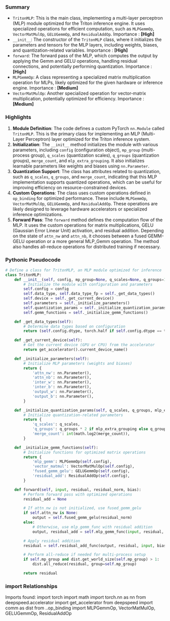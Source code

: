 

### Summary



* `TritonMLP`: This is the main class, implementing a multi-layer perceptron (MLP) module optimized for the Triton inference engine. It uses specialized operations for efficient computation, such as `MLPGemmOp`, `VectorMatMulOp`, `GELUGemmOp`, and `ResidualAddOp`. Importance : **[High]**
* `__init__`: The constructor of the `TritonMLP` class, where it initializes the parameters and tensors for the MLP layers, including weights, biases, and quantization-related variables. Importance : **[High]**
* `forward`: The forward pass of the MLP, which computes the output by applying the Gemm and GELU operations, handling residual connections, and potentially performing quantization. Importance : **[High]**
* `MLPGemmOp`: A class representing a specialized matrix multiplication operation for MLPs, likely optimized for the given hardware or inference engine. Importance : **[Medium]**
* `VectorMatMulOp`: Another specialized operation for vector-matrix multiplication, potentially optimized for efficiency. Importance : **[Medium]**

### Highlights



1. **Module Definition**: The code defines a custom PyTorch `nn.Module` called `TritonMLP`. This is the primary class for implementing an MLP (Multi-Layer Perceptron) layer optimized for the Triton inference system.
2. **Initialization**: The `__init__` method initializes the module with various parameters, including `config` (configuration object), `mp_group` (multi-process group), `q_scales` (quantization scales), `q_groups` (quantization groups), `merge_count`, and `mlp_extra_grouping`. It also initializes learnable parameters like weights and biases using `nn.Parameter`.
3. **Quantization Support**: The class has attributes related to quantization, such as `q_scales`, `q_groups`, and `merge_count`, indicating that this MLP implementation supports quantized operations, which can be useful for improving efficiency on resource-constrained devices.
4. **Custom Operations**: The class uses custom operations defined in `op_binding` for optimized performance. These include `MLPGemmOp`, `VectorMatMulOp`, `GELUGemmOp`, and `ResidualAddOp`. These operations are likely designed to leverage hardware accelerators or specialized inference optimizations.
5. **Forward Pass**: The `forward` method defines the computation flow of the MLP. It uses the custom operations for matrix multiplications, GELU (Gaussian Error Linear Unit) activation, and residual addition. Depending on the state of `attn_nw` and `attn_nb`, it chooses between a fused GEMM-GELU operation or a more general MLP_Gemm operation. The method also handles all-reduce operations for distributed training if necessary.

### Pythonic Pseudocode

```python
# Define a class for TritonMLP, an MLP module optimized for inference
class TritonMLP:
    def __init__(self, config, mp_group=None, q_scales=None, q_groups=1, merge_count=1, mlp_extra_grouping=False):
        # Initialize the module with configuration and parameters
        self.config = config
        self.data_type, self.data_type_fp = self._get_data_types()
        self.device = self._get_current_device()
        self.parameters = self._initialize_parameters()
        self.quantization_params = self._initialize_quantization_params(q_scales, q_groups, mlp_extra_grouping)
        self.gemm_functions = self._initialize_gemm_functions()

    def _get_data_types(self):
        # Determine data types based on configuration
        return (self.config.dtype, torch.half if self.config.dtype == torch.int8 else self.config.dtype)

    def _get_current_device(self):
        # Get the current device (GPU or CPU) from the accelerator
        return get_accelerator().current_device_name()

    def _initialize_parameters(self):
        # Initialize MLP parameters (weights and biases)
        return {
            'attn_nw': nn.Parameter(),
            'attn_nb': nn.Parameter(),
            'inter_w': nn.Parameter(),
            'inter_b': nn.Parameter(),
            'output_w': nn.Parameter(),
            'output_b': nn.Parameter(),
        }

    def _initialize_quantization_params(self, q_scales, q_groups, mlp_extra_grouping):
        # Initialize quantization-related parameters
        return {
            'q_scales': q_scales,
            'q_groups': q_groups * 2 if mlp_extra_grouping else q_groups,
            'merge_count': int(math.log2(merge_count)),
        }

    def _initialize_gemm_functions(self):
        # Initialize functions for optimized matrix operations
        return {
            'mlp_gemm': MLPGemmOp(self.config),
            'vector_matmul': VectorMatMulOp(self.config),
            'fused_gemm_gelu': GELUGemmOp(self.config),
            'residual_add': ResidualAddOp(self.config),
        }

    def forward(self, input, residual, residual_norm, bias):
        # Perform forward pass with optimized operations
        residual_add = None

        # If attn_nw is not initialized, use fused_gemm_gelu
        if self.attn_nw is None:
            output = self.fused_gemm_gelu(residual_norm)
        else:
            # Otherwise, use mlp_gemm_func with residual addition
            output, residual_add = self.mlp_gemm_func(input, residual, bias)

        # Apply residual addition
        residual = self.residual_add_func(output, residual, input, bias, self.output_b, residual_add)

        # Perform all-reduce if needed for multi-process setup
        if self.mp_group and dist.get_world_size(self.mp_group) > 1:
            dist.all_reduce(residual, group=self.mp_group)

        return residual
```


### import Relationships

Imports found:
import torch
import math
import torch.nn as nn
from deepspeed.accelerator import get_accelerator
from deepspeed import comm as dist
from ..op_binding import MLPGemmOp, VectorMatMulOp, GELUGemmOp, ResidualAddOp